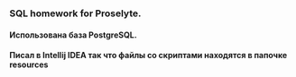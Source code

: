 ### SQL homework for Proselyte.

#### Использована база PostgreSQL.
#### Писал в Intellij IDEA так что файлы со скриптами находятся в папочке resources